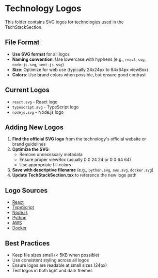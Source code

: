 # Technology Logos

This folder contains SVG logos for technologies used in the TechStackSection.

## File Format
- **Use SVG format** for all logos
- **Naming convention**: Use lowercase with hyphens (e.g., `react.svg`, `node-js.svg`, `next-js.svg`)
- **Size**: Optimize for web use (typically 24x24px to 64x64px viewBox)
- **Colors**: Use brand colors when possible, but ensure good contrast

## Current Logos
- `react.svg` - React logo
- `typescript.svg` - TypeScript logo  
- `nodejs.svg` - Node.js logo

## Adding New Logos

1. **Find the official SVG logo** from the technology's official website or brand guidelines
2. **Optimize the SVG**:
   - Remove unnecessary metadata
   - Ensure proper viewBox (usually 0 0 24 24 or 0 0 64 64)
   - Use appropriate fill colors
3. **Save with descriptive filename** (e.g., `python.svg`, `aws.svg`, `docker.svg`)
4. **Update TechStackSection.tsx** to reference the new logo path

## Logo Sources
- [React](https://react.dev/community/versioning-policy)
- [TypeScript](https://www.typescriptlang.org/branding)
- [Node.js](https://nodejs.org/en/about/resources/)
- [Python](https://www.python.org/community/logos/)
- [AWS](https://aws.amazon.com/architecture/icons/)
- [Docker](https://www.docker.com/company/newsroom/media-resources)

## Best Practices
- Keep file sizes small (< 5KB when possible)
- Use consistent styling across all logos
- Ensure logos are readable at small sizes (24px)
- Test logos in both light and dark themes
